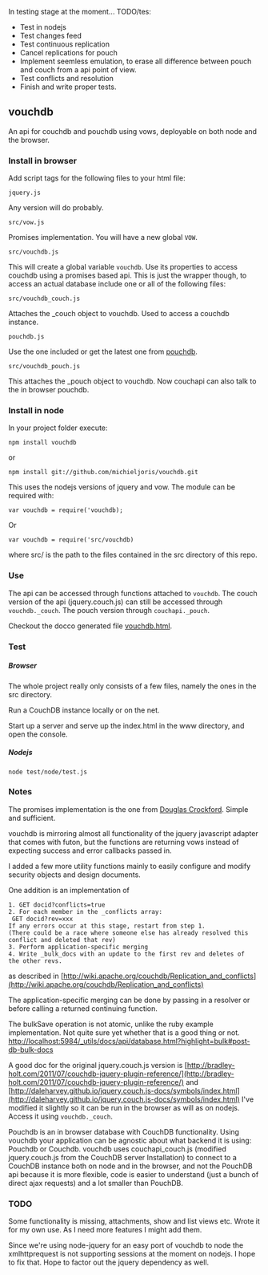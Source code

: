 In testing stage at the moment...
TODO/tes:

* Test in nodejs
* Test changes feed
* Test continuous replication
* Cancel replications for pouch
* Implement seemless emulation, to erase all difference between pouch and couch
  from a api point of view.
* Test conflicts and resolution
* Finish and write proper tests.

vouchdb
------

An api for couchdb and pouchdb using vows, deployable on both node and the browser.

### Install in browser

Add script tags for the following files to your html file:

	jquery.js 
	
Any version will do probably.
	
	src/vow.js

Promises implementation. You will have a new global `VOW`.  

	src/vouchdb.js 
	
This will create a global variable `vouchdb`. Use its properties to access
couchdb using a promises based api. This is just the wrapper though, to access
an actual database include one or all of the following files:
	
	src/vouchdb_couch.js  
	
Attaches the _couch object to vouchdb. Used to access a couchdb instance.
	 
    pouchdb.js 
	
Use the one included or get the latest one from [pouchdb](http://pouchdb.com).	
	
	src/vouchdb_pouch.js 
	
This attaches the _pouch object to vouchdb. Now couchapi can also talk to the
in browser pouchdb.
	
### Install in node

In your project folder execute:

    npm install vouchdb
	
or

	npm install git://github.com/michieljoris/vouchdb.git
	
This uses the nodejs versions of jquery and vow. The module can be required
with:

    var vouchdb = require('vouchdb);
	
Or

    var vouchdb = require('src/vouchdb)
	
where src/ is the path to the files contained in the src directory of this repo.
	
### Use

The api can be accessed through functions attached to `vouchdb`. The
couch version of the api (jquery.couch.js) can still be accessed through
`vouchdb._couch`. The pouch version through `couchapi._pouch`.

Checkout the docco generated file
[vouchdb.html](https://rawgithub.com/Michieljoris/vouchdb/master/docs/vouchdb.html).

### Test

##### Browser

The whole project really only consists of a few files, namely the ones in the
src directory. 

Run a CouchDB instance locally or on the net.

Start up a server and serve up the index.html in the www directory, and open the
console.

##### Nodejs

    node test/node/test.js

### Notes
		
The promises implementation is the one from
[Douglas Crockford](https://github.com/douglascrockford/monad/raw/master/vow.js). Simple
and sufficient.

vouchdb is mirroring almost all functionality of the jquery javascript
adapter that comes with futon, but the functions are returning vows
instead of expecting success and error callbacks passed in.

I added a few more utility functions mainly to easily configure and modify
security objects and design documents.

One addition is an implementation of

	1. GET docid?conflicts=true
	2. For each member in the _conflicts array:
	 GET docid?rev=xxx
	If any errors occur at this stage, restart from step 1.
	(There could be a race where someone else has already resolved this
	conflict and deleted that rev)
	3. Perform application-specific merging
	4. Write _bulk_docs with an update to the first rev and deletes of
	the other revs.
	
as described in
[http://wiki.apache.org/couchdb/Replication_and_conflicts](http://wiki.apache.org/couchdb/Replication_and_conflicts)

The application-specific merging can be done by passing in a resolver
or before calling a returned continuing function.

The bulkSave operation is not atomic, unlike the ruby example implementation.
Not quite sure yet whether that is a good thing or
not. [http://localhost:5984/_utils/docs/api/database.html?highlight=bulk#post-db-bulk-docs](http://localhost:5984/_utils/docs/api/database.html?highlight=bulk#post-db-bulk-docs)

A good doc for the original jquery.couch.js version is
[http://bradley-holt.com/2011/07/couchdb-jquery-plugin-reference/](http://bradley-holt.com/2011/07/couchdb-jquery-plugin-reference/)
and
[http://daleharvey.github.io/jquery.couch.js-docs/symbols/index.html](http://daleharvey.github.io/jquery.couch.js-docs/symbols/index.html)
I've modified it slightly so it can be run in the browser as will as on
nodejs. Access it using `vouchdb._couch`.

Pouchdb is an in browser database with CouchDB functionality. Using vouchdb your
application can be agnostic about what backend it is using: Pouchdb or
Couchdb. vouchdb uses couchapi_couch.js (modified jquery.couch.js from the CouchDB server
Installation) to connect to a CouchDB instance both on node and in the browser,
and not the PouchDB api because it is more flexible, code is easier to
understand (just a bunch of direct ajax requests) and a lot smaller than
PouchDB. 

### TODO

Some functionality is missing, attachments, show and list views etc. Wrote it
for my own use. As I need more features I might add them.

Since we're using node-jquery for an easy port of vouchdb to node the
xmlhttprequest is not supporting sessions at the moment on nodejs. I hope to fix
that. Hope to factor out the jquery dependency as well.

